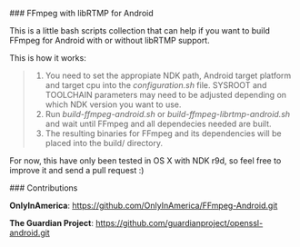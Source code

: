 ### FFmpeg with libRTMP for Android

This is a little bash scripts collection that can help if you want to build FFmpeg for Android with or without libRTMP support.

This is how it works:
> 1.   You need to set the appropiate NDK path, Android target platform and target cpu into the *configuration.sh* file. SYSROOT and TOOLCHAIN parameters may need to be adjusted depending on which NDK version you want to use.
> 2.   Run *build-ffmpeg-android.sh* or *build-ffmpeg-librtmp-android.sh* and wait until FFmpeg and all dependecies needed are built.
> 3.   The resulting binaries for FFmpeg and its dependencies will be placed into the build/ directory.


For now, this have only been tested in OS X with NDK r9d, so feel free to improve it and send a pull request :)

### Contributions

**OnlyInAmerica**: https://github.com/OnlyInAmerica/FFmpeg-Android.git

**The Guardian Project**: https://github.com/guardianproject/openssl-android.git